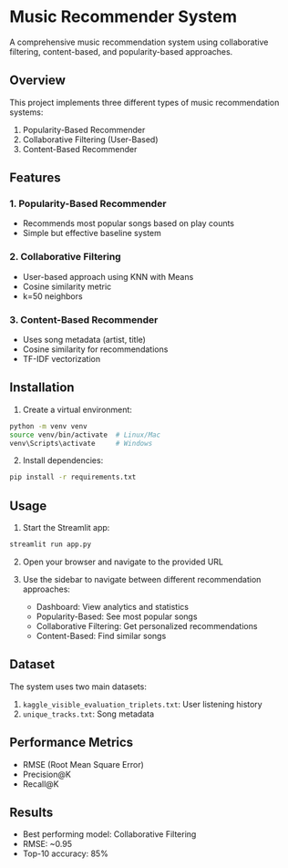 # Music Recommender System

A comprehensive music recommendation system using collaborative filtering, content-based, and popularity-based approaches.

## Overview

This project implements three different types of music recommendation systems:
1. Popularity-Based Recommender
2. Collaborative Filtering (User-Based)
3. Content-Based Recommender

## Features

### 1. Popularity-Based Recommender
- Recommends most popular songs based on play counts
- Simple but effective baseline system

### 2. Collaborative Filtering
- User-based approach using KNN with Means
- Cosine similarity metric
- k=50 neighbors

### 3. Content-Based Recommender
- Uses song metadata (artist, title)
- Cosine similarity for recommendations
- TF-IDF vectorization

## Installation

1. Create a virtual environment:
```bash
python -m venv venv
source venv/bin/activate  # Linux/Mac
venv\Scripts\activate     # Windows
```

2. Install dependencies:
```bash
pip install -r requirements.txt
```

## Usage

1. Start the Streamlit app:
```bash
streamlit run app.py
```

2. Open your browser and navigate to the provided URL

3. Use the sidebar to navigate between different recommendation approaches:
   - Dashboard: View analytics and statistics
   - Popularity-Based: See most popular songs
   - Collaborative Filtering: Get personalized recommendations
   - Content-Based: Find similar songs

## Dataset

The system uses two main datasets:
1. `kaggle_visible_evaluation_triplets.txt`: User listening history
2. `unique_tracks.txt`: Song metadata

## Performance Metrics

- RMSE (Root Mean Square Error)
- Precision@K
- Recall@K

## Results

- Best performing model: Collaborative Filtering
- RMSE: ~0.95
- Top-10 accuracy: 85%